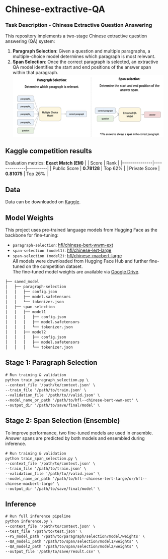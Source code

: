 # Chinese-extractive-QA
### Task Description - Chinese Extractive Question Answering
This repository implements a two-stage Chinese extractive question answering (QA) system:
1. **Paragraph Selection**: Given a question and multiple paragraphs, a multiple-choice model determines which paragraph is most relevant.
2. **Span Selection**: Once the correct paragraph is selected, an extractive QA model identifies the start and end positions of the answer span within that paragraph.
![image](./imgs/task_description.png)
## Kaggle competition results
Evaluation metrics: **Exact Match (EM)**
|               | Score        | Rank     |
|---------------|--------------|----------|
| Public Score  | **0.78128**  | Top 62%  |
| Private Score | **0.81075**  | Top 26%  |
## Data 
Data can be downloaded on [Kaggle](https://www.kaggle.com/t/d8fef9a83a014314be430117cfe5557e).
## Model Weights
This project uses pre-trained language models from Hugging Face as the backbone for fine-tuning:  
* `paragraph-selection`: [hfl/chinese-bert-wwm-ext](https://huggingface.co/hfl/chinese-bert-wwm-ext)  
* `span-selection (model1)`: [hfl/chinese-lert-large](https://huggingface.co/hfl/chinese-lert-large)  
* `span-selection (model2)`: [hfl/chinese-macbert-large](https://huggingface.co/hfl/chinese-macbert-large)  
All models were downloaded from Hugging Face Hub and further fine-tuned on the competition dataset.  
The fine-tuned model weights are available via [Google Drive](https://drive.google.com/file/d/16Or96aFxP2rQiIs70bZKVe-3UBbnKIN5/view?usp=share_link).
```
├── saved_model
│   ├── paragraph-selection
│   │   ├── config.json
│   │   ├── model.safetensors
│   │   └── tokenizer.json
│   ├── span-selection
│   │   ├── model1
│   │   │   ├── config.json
│   │   │   ├── model.safetensors
│   │   │   └── tokenizer.json
│   │   ├── model2
│   │   │   ├── config.json
│   │   │   ├── model.safetensors
│   │   │   └── tokenizer.json
```
## Stage 1: Paragraph Selection
```
# Run training & validation
python train_paragraph_selection.py \
--context_file '/path/to/context.json' \
--train_file '/path/to/train.json' \
--validation_file '/path/to//valid.json' \
--model_name_or_path '/path/to/hfl--chinese-bert-wwm-ext' \
--output_dir '/path/to/save/final/model' \
```
## Stage 2: Span Selection (Ensemble)
To improve performance, two fine-tuned models are used in ensemble.  
Answer spans are predicted by both models and ensembled during inference.
```
# Run training & validation
python train_span_selection.py \
--context_file '/path/to/context.json' \
--train_file '/path/to/train.json' \
--validation_file '/path/to//valid.json' \
--model_name_or_path '/path/to/hfl--chinese-lert-large/or/hfl--chinese-macbert-large' \
--output_dir '/path/to/save/final/model' \
```
## Inference
```
# Run full inference pipeline
python inference.py \
--context_file '/path/to/context.json' \
--test_file '/path/to/test.json' \
--PS_model_path '/path/to/paragraph/selection/model/weights' \
--QA_model1_path '/path/to/span/selection/model1/weights' \
--QA_model2_path '/path/to/span/selection/model2/weights' \
--output_file '/path/to/save/result.csv' \
```